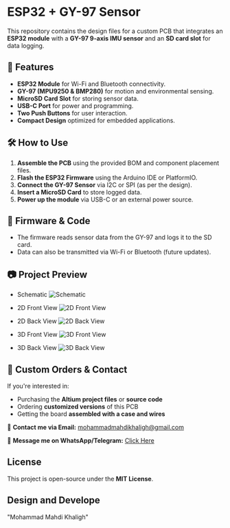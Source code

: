 # ESP32 + GY-97 Sensor

This repository contains the design files for a custom PCB that integrates an **ESP32 module** with a **GY-97 9-axis IMU sensor** and an **SD card slot** for data logging.

## 📌 Features
- **ESP32 Module** for Wi-Fi and Bluetooth connectivity.
- **GY-97 (MPU9250 & BMP280)** for motion and environmental sensing.
- **MicroSD Card Slot** for storing sensor data.
- **USB-C Port** for power and programming.
- **Two Push Buttons** for user interaction.
- **Compact Design** optimized for embedded applications.


## 🛠️ How to Use
1. **Assemble the PCB** using the provided BOM and component placement files.
2. **Flash the ESP32 Firmware** using the Arduino IDE or PlatformIO.
3. **Connect the GY-97 Sensor** via I2C or SPI (as per the design).
4. **Insert a MicroSD Card** to store logged data.
5. **Power up the module** via USB-C or an external power source.

## 🔧 Firmware & Code
- The firmware reads sensor data from the GY-97 and logs it to the SD card.
- Data can also be transmitted via Wi-Fi or Bluetooth (future updates).

## 📷 Project Preview
- Schematic
![Schematic](/schematics.png)

- 2D Front View
![2D Front View](/2Df.png)

- 2D Back View 
![2D Back View](/2Db.png)

- 3D Front View
![3D Front View](/3Df.png)

- 3D Back View
![3D Back View](/3Db.png)  

## 💼 Custom Orders & Contact
If you're interested in:  
- Purchasing the **Altium project files** or **source code**  
- Ordering **customized versions** of this PCB  
- Getting the board **assembled with a case and wires**  

📩 **Contact me via Email:** mohammadmahdikhaligh@gmail.com 

💬 **Message me on WhatsApp/Telegram:** [Click Here](https://t.me/Khalygh/)  

##  License
This project is open-source under the **MIT License**.

##  Design and Develope
"Mohammad Mahdi Khaligh"

